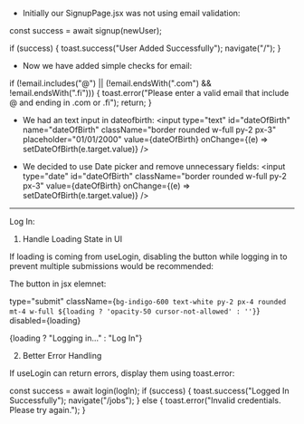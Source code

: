  - Initially our SignupPage.jsx was not using email validation: 

  const success = await signup(newUser);

  if (success) {
    toast.success("User Added Successfully");
    navigate("/");
  }

- Now we have added simple checks for email: 

if (!email.includes("@") || (!email.endsWith(".com") && !email.endsWith(".fi"))) {
  toast.error("Please enter a valid email that include @ and ending in .com or .fi");
  return;
}

- We had an text input in dateofbirth: 
     <input
          type="text"
          id="dateOfBirth"
          name="dateOfBirth"
          className="border rounded w-full py-2 px-3"
          placeholder="01/01/2000"
          value={dateOfBirth}
          onChange={(e) => setDateOfBirth(e.target.value)}
        />

- We decided to use Date picker and remove unnecessary fields: 
     <input
          type="date"
          id="dateOfBirth"
          className="border rounded w-full py-2 px-3"
          value={dateOfBirth}
          onChange={(e) => setDateOfBirth(e.target.value)}
        />


---------------------------------------------

Log In:

1. Handle Loading State in UI

If loading is coming from useLogin, disabling the button while logging in to prevent multiple submissions would be recommended:

The button in jsx elemnet:

  type="submit" 
  className={`bg-indigo-600 text-white py-2 px-4 rounded mt-4 w-full ${loading ? 'opacity-50 cursor-not-allowed' : ''}`} 
  disabled={loading}

  {loading ? "Logging in..." : "Log In"}



2. Better Error Handling

If useLogin can return errors, display them using toast.error:

const success = await login(logIn);
if (success) {
  toast.success("Logged In Successfully");
  navigate("/jobs");
} else {
  toast.error("Invalid credentials. Please try again.");
}

